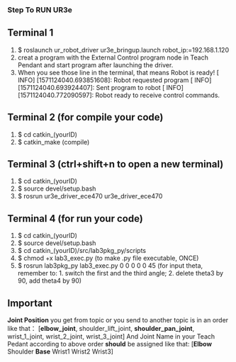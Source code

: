 ### Step To RUN UR3e

## Terminal 1
1. $ roslaunch ur_robot_driver ur3e_bringup.launch robot_ip:=192.168.1.120
2. creat a program with the External Control program node in Teach Pendant and start program after launching the driver.
3. When you see those line in the terminal, that means Robot is ready!
   [ INFO] [1571124040.693851608]: Robot requested program
   [ INFO] [1571124040.693924407]: Sent program to robot
   [ INFO] [1571124040.772090597]: Robot ready to receive control commands.

## Terminal 2 (for compile your code)

1. $ cd catkin_(yourID)
2. $ catkin_make (compile)

## Terminal 3 (ctrl+shift+n to open a new terminal)

1. $ cd catkin_(yourID)
2. $ source devel/setup.bash
3. $ rosrun ur3e_driver_ece470 ur3e_driver_ece470

## Terminal 4 (for run your code)

1. $ cd catkin_(yourID)
2. $ source devel/setup.bash
3. $ cd catkin_(yourID)/src/lab3pkg_py/scripts
4. $ chmod +x lab3_exec.py (to make .py file executable, ONCE)
4. $ rosrun lab3pkg_py lab3_exec.py 0 0 0 0 0 45 (for input theta, remember to: 1. switch the first and the third angle; 2. delete theta3 by 90, add theta4 by 90)

## Important
**Joint Position** you get from topic or you send to another topic is in an order like that：
[**elbow_joint**, shoulder_lift_joint, **shoulder_pan_joint**, wrist_1_joint, wrist_2_joint, wrist_3_joint]
And Joint Name in your Teach Pedant according to above order **should** be assigned like that:
[**Elbow** Shoulder **Base** Wrist1 Wrist2 Wrist3]

